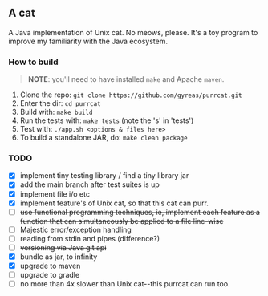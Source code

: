 ## A cat
A Java implementation of Unix cat. No meows, please.
It's a toy program to improve my familiarity with the Java ecosystem.

### How to build
> **NOTE**: you'll need to have installed `make` and Apache `maven`.

1. Clone the repo: `git clone https://github.com/gyreas/purrcat.git`
2. Enter the dir: `cd purrcat`
3. Build with: `make build`
4. Run the tests with: `make tests` (note the 's' in 'tests')
5. Test with: `./app.sh <options & files here>`
6. To build a standalone JAR, do: `make clean package`

### TODO
- [x] implement tiny testing library / find a tiny library jar
- [x] add the main branch after test suites is up
- [x] implement file i/o etc
- [x] implement feature's of Unix cat, so that this cat can purr.
- [ ] ~~use functional programming techniques, ie, implement each feature as a 
     function that can simultaneously be applied to a file line-wise~~
- [ ] Majestic error/exception handling
- [ ] reading from stdin and pipes (difference?)
- [ ] ~~versioning via Java git api~~
- [x] bundle as jar, to infinity
- [x] upgrade to maven
- [ ] upgrade to gradle
- [ ] no more than 4x slower than Unix cat--this purrcat can run too.
